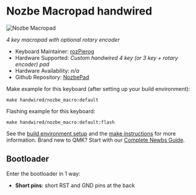 # Nozbe Macropad handwired

![Nozbe Macropad](https://i.imgur.com/fUMtWma.png)

*4 key macropad with optional rotary encoder*

* Keyboard Maintainer: [rozPierog](https://github.com/rozPierog)
* Hardware Supported: *Custom handwired 4 key (or 3 key + rotary encoder) pad*
* Hardware Availability: *n/a*
* Github Repository: [NozbePad](https://github.com/rozPierog/NozbePad)

Make example for this keyboard (after setting up your build environment):

    make handwired/nozbe_macro:default

Flashing example for this keyboard:

    make handwired/nozbe_macro:default:flash

See the [build environment setup](https://docs.qmk.fm/#/getting_started_build_tools) and the [make instructions](https://docs.qmk.fm/#/getting_started_make_guide) for more information. Brand new to QMK? Start with our [Complete Newbs Guide](https://docs.qmk.fm/#/newbs).

## Bootloader

Enter the bootloader in 1 way:

* **Short pins**: short RST and GND pins at the back
